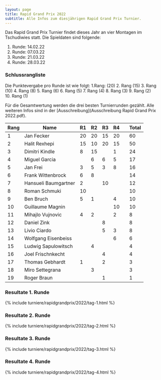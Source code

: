 ```yaml
---
layout: page
title: Rapid Grand Prix 2022
subtitle: Alle Infos zum diesjährigen Rapid Grand Prix Turnier.
---
```


Das Rapid Grand Prix Turnier findet dieses Jahr an vier Montagen im Tschudiwies statt. Die Spieldaten sind folgende:

1. Runde: 14.02.22
2. Runde: 07.03.22
3. Runde: 21.03.22
4. Runde: 28.03.22

### Schlussrangliste

Die Punktevergabe pro Runde ist wie folgt: 1.Rang: (20) 2. Rang (15) 3. Rang (10) 4. Rang (8) 5. Rang (6) 6. Rang (5) 7. Rang (4) 8. Rang (3) 9. Rang (2) 10. Rang (1)

Für die Gesamtwertung werden die drei besten Turnierrunden gezählt. Alle weiteren Infos sind in der [Ausschreibung](Ausschreibung Rapid Grand Prix 2022.pdf).

| Rang | Name                 | R1  | R2  | R3  | R4  |     | Total |
| ---- | -------------------- | --- | --- | --- | --- | --- | ----- |
| 1    | Jan Fecker           | 20  | 20  | 15  | 20  |     | 60    |
| 2    | Halit Rexhepi        | 15  | 10  | 20  | 15  |     | 50    |
| 3    | Dimitri Kindle       | 8   | 15  |     | 1   |     | 24    |
| 4    | Miguel Garcia        |     | 6   | 6   | 5   |     | 17    |
| 5    | Jan Frei             | 3   | 5   | 3   | 8   |     | 16    |
| 6    | Frank Wittenbrock    | 6   | 8   |     |     |     | 14    |
| 7    | Hansueli Baumgartner | 2   |     | 10  |     |     | 12    |
| 8    | Roman Schmuki        | 10  |     |     |     |     | 10    |
| 9    | Ben Bruch            | 5   | 1   |     | 4   |     | 10    |
| 10   | Guillaume Magnin     |     |     |     | 10  |     | 10    |
| 11   | Mihajlo Vujnovic     | 4   | 2   |     | 2   |     | 8     |
| 12   | Daniel Zink          |     |     | 8   |     |     | 8     |
| 13   | Livio Ciardo         |     |     | 5   | 3   |     | 8     |
| 14   | Wolfgang Eisenbeiss  |     |     |     | 6   |     | 6     |
| 15   | Ludwig Sapulowitsch  |     | 4   |     |     |     | 4     |
| 16   | Joel Frischnkecht    |     |     | 4   |     |     | 4     |
| 17   | Thomas Gebhardt      | 1   |     | 2   |     |     | 3     |
| 18   | Miro Settegrana      |     | 3   |     |     |     | 3     |
| 19   | Roger Braun          |     |     | 1   |     |     | 1     |

### Resultate 1. Runde

{% include turniere/rapidgrandprix/2022/tag-1.html %}

### Resultate 2. Runde

{% include turniere/rapidgrandprix/2022/tag-2.html %}

### Resultate 3. Runde

{% include turniere/rapidgrandprix/2022/tag-3.html %}

### Resultate 4. Runde

{% include turniere/rapidgrandprix/2022/tag-4.html %}
